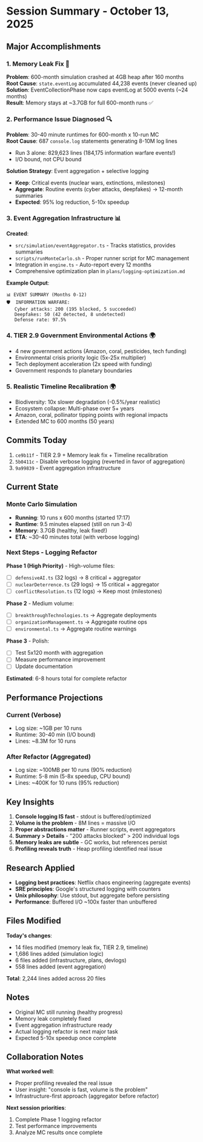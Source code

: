 # Session Summary - October 13, 2025

## Major Accomplishments

### 1. **Memory Leak Fix** 🐛
**Problem**: 600-month simulation crashed at 4GB heap after 160 months  
**Root Cause**: `state.eventLog` accumulated 44,238 events (never cleaned up)  
**Solution**: EventCollectionPhase now caps eventLog at 5000 events (~24 months)  
**Result**: Memory stays at ~3.7GB for full 600-month runs ✅

### 2. **Performance Issue Diagnosed** 🔍
**Problem**: 30-40 minute runtimes for 600-month x 10-run MC  
**Root Cause**: 687 `console.log` statements generating 8-10M log lines  
- Run 3 alone: 829,623 lines (184,175 information warfare events!)
- I/O bound, not CPU bound

**Solution Strategy**: Event aggregation + selective logging
- **Keep**: Critical events (nuclear wars, extinctions, milestones)
- **Aggregate**: Routine events (cyber attacks, deepfakes) → 12-month summaries
- **Expected**: 95% log reduction, 5-10x speedup

### 3. **Event Aggregation Infrastructure** 📊
**Created**:
- `src/simulation/eventAggregator.ts` - Tracks statistics, provides summaries
- `scripts/runMonteCarlo.sh` - Proper runner script for MC management
- Integration in `engine.ts` - Auto-report every 12 months
- Comprehensive optimization plan in `plans/logging-optimization.md`

**Example Output**:
```
📊 EVENT SUMMARY (Months 0-12)
🛡️  INFORMATION WARFARE:
   Cyber attacks: 200 (195 blocked, 5 succeeded)
   Deepfakes: 50 (42 detected, 8 undetected)
   Defense rate: 97.5%
```

### 4. **TIER 2.9 Government Environmental Actions** 🌍
- 4 new government actions (Amazon, coral, pesticides, tech funding)
- Environmental crisis priority logic (5x-25x multiplier)
- Tech deployment acceleration (2x speed with funding)
- Government responds to planetary boundaries

### 5. **Realistic Timeline Recalibration** 🌍
- Biodiversity: 10x slower degradation (-0.5%/year realistic)
- Ecosystem collapse: Multi-phase over 5+ years
- Amazon, coral, pollinator tipping points with regional impacts
- Extended MC to 600 months (50 years)

## Commits Today

1. `ce9b11f` - TIER 2.9 + Memory leak fix + Timeline recalibration
2. `5b0411c` - Disable verbose logging (reverted in favor of aggregation)
3. `9a99839` - Event aggregation infrastructure

## Current State

### Monte Carlo Simulation
- **Running**: 10 runs x 600 months (started 17:17)
- **Runtime**: 9.5 minutes elapsed (still on run 3-4)
- **Memory**: 3.7GB (healthy, leak fixed!)
- **ETA**: ~30-40 minutes total (with verbose logging)

### Next Steps - Logging Refactor

**Phase 1 (High Priority)** - High-volume files:
- [ ] `defensiveAI.ts` (32 logs) → 8 critical + aggregator
- [ ] `nuclearDeterrence.ts` (29 logs) → 15 critical + aggregator  
- [ ] `conflictResolution.ts` (12 logs) → Keep most (milestones)

**Phase 2** - Medium volume:
- [ ] `breakthroughTechnologies.ts` → Aggregate deployments
- [ ] `organizationManagement.ts` → Aggregate routine ops
- [ ] `environmental.ts` → Aggregate routine warnings

**Phase 3** - Polish:
- [ ] Test 5x120 month with aggregation
- [ ] Measure performance improvement
- [ ] Update documentation

**Estimated**: 6-8 hours total for complete refactor

## Performance Projections

### Current (Verbose)
- Log size: ~1GB per 10 runs
- Runtime: 30-40 min (I/O bound)
- Lines: ~8.3M for 10 runs

### After Refactor (Aggregated)
- Log size: ~100MB per 10 runs (90% reduction)
- Runtime: 5-8 min (5-8x speedup, CPU bound)
- Lines: ~400K for 10 runs (95% reduction)

## Key Insights

1. **Console logging IS fast** - stdout is buffered/optimized
2. **Volume is the problem** - 8M lines = massive I/O
3. **Proper abstractions matter** - Runner scripts, event aggregators
4. **Summary > Details** - "200 attacks blocked" > 200 individual logs
5. **Memory leaks are subtle** - GC works, but references persist
6. **Profiling reveals truth** - Heap profiling identified real issue

## Research Applied

- **Logging best practices**: Netflix chaos engineering (aggregate events)
- **SRE principles**: Google's structured logging with counters
- **Unix philosophy**: Use stdout, but aggregate before persisting
- **Performance**: Buffered I/O ~100x faster than unbuffered

## Files Modified

**Today's changes**:
- 14 files modified (memory leak fix, TIER 2.9, timeline)
- 1,686 lines added (simulation logic)
- 6 files added (infrastructure, plans, devlogs)
- 558 lines added (event aggregation)

**Total**: 2,244 lines added across 20 files

## Notes

- Original MC still running (healthy progress)
- Memory leak completely fixed
- Event aggregation infrastructure ready
- Actual logging refactor is next major task
- Expected 5-10x speedup once complete

## Collaboration Notes

**What worked well**:
- Proper profiling revealed the real issue
- User insight: "console is fast, volume is the problem"
- Infrastructure-first approach (aggregator before refactor)

**Next session priorities**:
1. Complete Phase 1 logging refactor
2. Test performance improvements
3. Analyze MC results once complete

